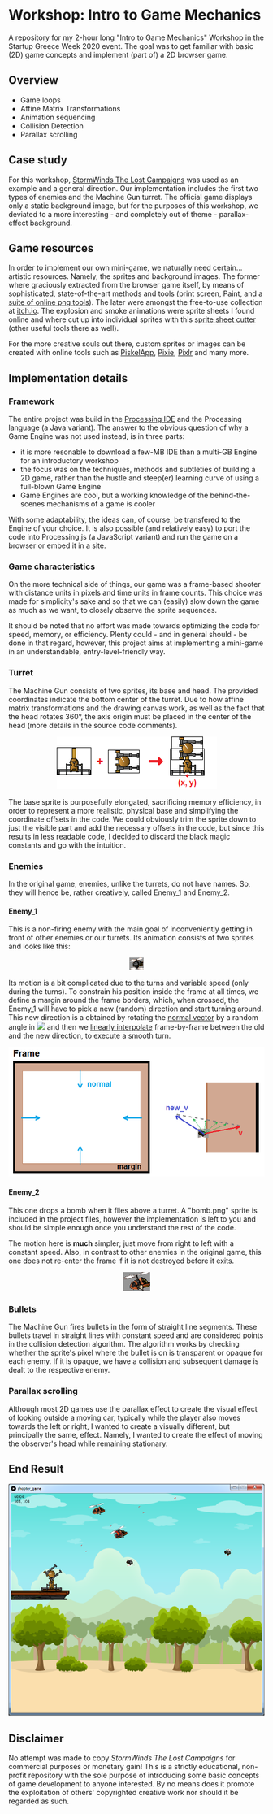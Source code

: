 # Workshop: Intro to Game Mechanics
A repository for my 2-hour long "Intro to Game Mechanics" Workshop in the Startup Greece Week 2020 event. The goal was to get familiar with basic (2D) game concepts and implement (part of) a 2D browser game.

## Overview
* Game loops
* Affine Matrix Transformations
* Animation sequencing
* Collision Detection
* Parallax scrolling


## Case study
For this workshop, [StormWinds The Lost Campaigns](https://armorgames.com/play/3099/stormwinds-the-lost-campaigns) was used as an example and a general direction. Our implementation includes the first two types of enemies and the Machine Gun turret.
The official game displays only a static background image, but for the purposes of this workshop, we deviated to a more interesting - and completely out of theme - parallax-effect background.


## Game resources
In order to implement our own mini-game, we naturally need certain... artistic resources. Namely, the sprites and background images. The former where graciously extracted from the browser game itself, by means of sophisticated, state-of-the-art methods and tools (print screen, Paint, and a [suite of online png tools](https://onlinepngtools.com/)). The later were amongst the free-to-use collection at [itch.io](itch.io). The explosion and smoke animations were sprite sheets I found online and where cut up into individual sprites with this [sprite sheet cutter](https://ezgif.com/sprite-cutter) (other useful tools there as well). 

For the more creative souls out there, custom sprites or images can be created with online tools such as [PiskelApp](https://www.piskelapp.com/), [Pixie](https://pixieengine.com/), [Pixlr](https://pixlr.com/) and many more.


## Implementation details
### Framework
The entire project was build in the [Processing IDE](https://processing.org/) and the Processing language (a Java variant). The answer to the obvious question of why a Game Engine was not used instead, is in three parts: 
* it is more resonable to download a few-MB IDE than a multi-GB Engine for an introductory workshop
* the focus was on the techniques, methods and subtleties of building a 2D game, rather than the hustle and steep(er) learning curve of using a full-blown Game Engine
* Game Engines are cool, but a working knowledge of the behind-the-scenes mechanisms of a game is cooler

With some adaptability, the ideas can, of course, be transfered to the Engine of your choice. It is also possible (and relatively easy) to port the code into Processing.js (a JavaScript variant) and run the game on a browser or embed it in a site.


### Game characteristics
On the more technical side of things, our game was a frame-based shooter with distance units in pixels and time units in frame counts. This choice was made for simplicity's sake and so that we can (easily) slow down the game as much as we want, to closely observe the sprite sequences.

It should be noted that no effort was made towards optimizing the code for speed, memory, or efficiency. Plenty could - and in general should - be done in that regard, however, this project aims at implementing a mini-game in an understandable, entry-level-friendly way. 


### Turret
The Machine Gun consists of two sprites, its base and head. The provided coordinates indicate the bottom center of the turret. Due to how affine matrix transformations and the drawing canvas work, as well as the fact that the head rotates 360°, the axis origin must be placed in the center of the head (more details in the source code comments). 

<p align="center">
  <img src="/images/Machine_Gun_Construction.png">
</p>

The base sprite is purposefully elongated, sacrificing memory efficiency, in order to represent a more realistic, physical base and simplifying the coordinate offsets in the code. We could obviously trim the sprite down to just the visible part and add the necessary offsets in the code, but since this results in less readable code,  I decided to discard the black magic constants and go with the intuition.


### Enemies
In the original game, enemies, unlike the turrets, do not have names. So, they will hence be, rather creatively, called Enemy_1 and Enemy_2.

#### Enemy_1
This is a non-firing enemy with the main goal of inconveniently getting in front of other enemies or our turrets. Its animation consists of two sprites and looks like this:

<p align="center">
  <img src="/images/Enemy_1_Animation.gif">
</p>

Its motion is a bit complicated due to the turns and variable speed (only during the turns). To constrain his position inside the frame at all times, we define a margin around the frame borders, which, when crossed, the Enemy_1 will have to pick a new (random) direction and start turning around. This new direction is a obtained by rotating the [normal vector](https://en.wikipedia.org/wiki/Normal_(geometry)) by a random angle in <img src="https://render.githubusercontent.com/render/math?math=[-\frac{\pi}{2}, \frac{\pi}{2}]"> and then we [linearly interpolate](https://en.wikipedia.org/wiki/Linear_interpolation) frame-by-frame between the old and the new direction, to execute a smooth turn. 

<p align="center">
  <img src="/images/Enemy_1_Motion_margin.png">
</p>

#### Enemy_2
This one drops a bomb when it flies above a turret. A "bomb.png" sprite is included in the project files, however the implementation is left to you and should be simple enough once you understand the rest of the code. 

The motion here is **much** simpler; just move from right to left with a constant speed. Also, in contrast to other enemies in the original game, this one does not re-enter the frame if it is not destroyed before it exits.

<p align="center">
  <img src="/images/Enemy_2_Animation.gif">
</p>


### Bullets
The Machine Gun fires bullets in the form of straight line segments. These bullets travel in straight lines with constant speed and are considered points in the collision detection algorithm. The algorithm works by checking whether the sprite's pixel where the bullet is on is transparent or opaque for each enemy. If it is opaque, we have a collision and subsequent damage is dealt to the respective enemy.


### Parallax scrolling
Although most 2D games use the parallax effect to create the visual effect of looking outside a moving car, typically while the player also moves towards the left or right, I wanted to create a visually different, but principally the same, effect. Namely, I wanted to create the effect of moving the observer's head while remaining stationary.


## End Result
<p align="center">
  <img src="/images/screenshot.png">
</p>


## Disclaimer
No attempt was made to copy _StormWinds The Lost Campaigns_ for commercial purposes or monetary gain! This is a strictly educational, non-profit repository with the sole purpose of introducing some basic concepts of game development to anyone interested. By no means does it promote the exploitation of others' copyrighted creative work nor should it be regarded as such.
